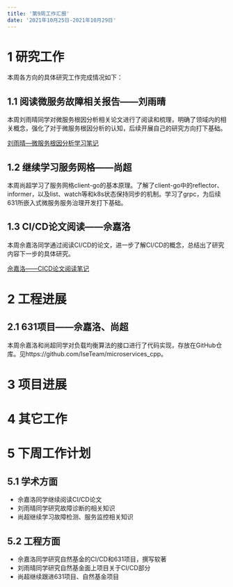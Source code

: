```yaml
---
title: '第9周工作汇报'
date: '2021年10月25日-2021年10月29日'
---
```


<!-- 只允许使用一级标题和二级标题 -->

# 1 研究工作

本周各方向的具体研究工作完成情况如下：

## 1.1 阅读微服务故障相关报告——刘雨晴

本周刘雨晴同学对微服务根因分析相关论文进行了阅读和梳理，明确了领域内的相关概念，强化了对于微服务根因分析的认知，后续开展自己的研究方向打下基础。

[刘雨晴—微服务根因分析学习笔记](1.刘雨晴+根因分析论文阅读.docx)


## 1.2 继续学习服务网格——尚超

本周尚超学习了服务网格client-go的基本原理。了解了client-go中的reflector、informer，以及list、watch等和k8s状态保持同步的机制。学习了grpc，为后续631所嵌入式微服务服务治理开发打下基础。

## 1.3 CI/CD论文阅读——佘嘉洛

本周佘嘉洛同学通过阅读CI/CD的论文，进一步了解CI/CD的概念，总结出了研究内容下一步的具体研究。

[佘嘉洛——CICD论文阅读笔记](2.佘嘉洛+CICD论文阅读.docx)

# 2 工程进展

## 2.1 631项目——佘嘉洛、尚超

本周佘嘉洛和尚超同学对负载均衡算法的接口进行了代码实现，存放在GitHub仓库。见https://github.com/IseTeam/microservices_cpp。

# 3 项目进展

# 4 其它工作

# 5 下周工作计划

## 5.1 学术方面

* 佘嘉洛同学继续阅读CI/CD论文
* 刘雨晴同学研究故障诊断的相关知识
* 尚超继续学习故障检测、服务监控相关知识

## 5.2 工程方面

* 佘嘉洛同学研究自然基金的CI/CD和631项目，撰写软著
* 刘雨晴同学研究自然基金面上项目关于CI/CD部分
* 尚超继续跟进631项目、自然基金项目
